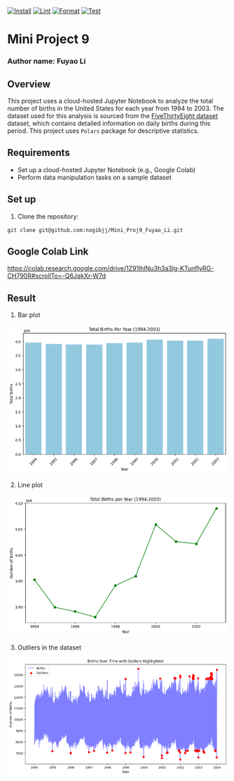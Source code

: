 [![Install](https://github.com/nogibjj/Mini_Proj3_Fuyao/actions/workflows/format.yml/badge.svg)](https://github.com/nogibjj/Mini_Proj3_Fuyao/actions/workflows/format.yml)
[![Lint](https://github.com/nogibjj/Mini_Proj3_Fuyao/actions/workflows/lint.yml/badge.svg)](https://github.com/nogibjj/Mini_Proj3_Fuyao/actions/workflows/lint.yml)
[![Format](https://github.com/nogibjj/Mini_Proj3_Fuyao/actions/workflows/format.yml/badge.svg)](https://github.com/nogibjj/Mini_Proj3_Fuyao/actions/workflows/format.yml)
[![Test](https://github.com/nogibjj/Mini_Proj3_Fuyao/actions/workflows/test.yml/badge.svg)](https://github.com/nogibjj/Mini_Proj3_Fuyao/actions/workflows/test.yml)

# Mini Project 9

### Author name: Fuyao Li

## Overview
This project uses a cloud-hosted Jupyter Notebook to analyze the total number of births in the United States for each year from 1994 to 2003. The dataset used for this analysis is sourced from the [FiveThirtyEight dataset](https://raw.githubusercontent.com/fivethirtyeight/data/master/births/US_births_1994-2003_CDC_NCHS.csv) dataset, which contains detailed information on daily births during this period. This project uses `Polars` package for descriptive statistics.

## Requirements
+ Set up a cloud-hosted Jupyter Notebook (e.g., Google Colab)
+ Perform data manipulation tasks on a sample dataset

## Set up
1. Clone the repository:
``` shell
git clone git@github.com:nogibjj/Mini_Proj9_Fuyao_Li.git
```
## Google Colab Link
https://colab.research.google.com/drive/1Z91lhlNu3h3a3lg-KTunfIyRG-CH790R#scrollTo=-Q6JqkXr-W7d

## Result
1. Bar plot

![bar](birth_bar.png)

2. Line plot

![line](total_births.png)

3. Outliers in the dataset

![outliers](outliers.png)